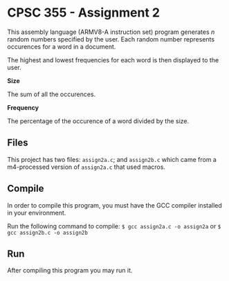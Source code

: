 # CPSC 355 - Assignment 2

This assembly language (ARMV8-A instruction set) program generates _n_ random numbers specified by the user. Each random number represents occurences for a word in a document.

The highest and lowest frequencies for each word is then displayed to the user.

**Size**

The sum of all the occurences.

**Frequency**

The percentage of the occurence of a word divided by the size.

## Files
This project has two files: `assign2a.c`; and `assign2b.c` which came from a m4-processed version of `assign2a.c` that used macros.

## Compile
In order to compile this program, you must have the GCC compiler installed in your environment.

Run the following command to compile: `$ gcc assign2a.c -o assign2a` or `$ gcc assign2b.c -o assign2b`

## Run
After compiling this program you may run it.
